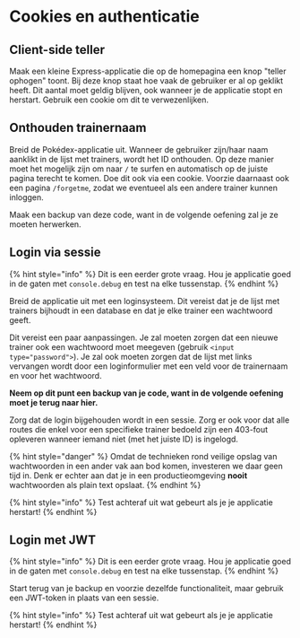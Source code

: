 # Cookies en authenticatie

## Client-side teller

Maak een kleine Express-applicatie die op de homepagina een knop "teller ophogen" toont. Bij deze knop staat hoe vaak de gebruiker er al op geklikt heeft. Dit aantal moet geldig blijven, ook wanneer je de applicatie stopt en herstart. Gebruik een cookie om dit te verwezenlijken.

## Onthouden trainernaam

Breid de Pokédex-applicatie uit. Wanneer de gebruiker zijn/haar naam aanklikt in de lijst met trainers, wordt het ID onthouden. Op deze manier moet het mogelijk zijn om naar `/` te surfen en automatisch op de juiste pagina terecht te komen. Doe dit ook via een cookie. Voorzie daarnaast ook een pagina `/forgetme`, zodat we eventueel als een andere trainer kunnen inloggen.

Maak een backup van deze code, want in de volgende oefening zal je ze moeten herwerken.

## Login via sessie

{% hint style="info" %}
Dit is een eerder grote vraag. Hou je applicatie goed in de gaten met `console.debug` en test na elke tussenstap.
{% endhint %}

Breid de applicatie uit met een loginsysteem. Dit vereist dat je de lijst met trainers bijhoudt in een database en dat je elke trainer een wachtwoord geeft.

Dit vereist een paar aanpassingen. Je zal moeten zorgen dat een nieuwe trainer ook een wachtwoord moet meegeven (gebruik `<input type="password">`). Je zal ook moeten zorgen dat de lijst met links vervangen wordt door een loginformulier met een veld voor de trainernaam en voor het wachtwoord.

**Neem op dit punt een backup van je code, want in de volgende oefening moet je terug naar hier.**

Zorg dat de login bijgehouden wordt in een sessie. Zorg er ook voor dat alle routes die enkel voor een specifieke trainer bedoeld zijn een 403-fout opleveren wanneer iemand niet (met het juiste ID) is ingelogd.

{% hint style="danger" %}
Omdat de technieken rond veilige opslag van wachtwoorden in een ander vak aan bod komen, investeren we daar geen tijd in. Denk er echter aan dat je in een productieomgeving **nooit** wachtwoorden als plain text opslaat.
{% endhint %}

{% hint style="info" %}
Test achteraf uit wat gebeurt als je je applicatie herstart!
{% endhint %}

## Login met JWT

{% hint style="info" %}
Dit is een eerder grote vraag. Hou je applicatie goed in de gaten met `console.debug` en test na elke tussenstap.
{% endhint %}

Start terug van je backup en voorzie dezelfde functionaliteit, maar gebruik een JWT-token in plaats van een sessie.

{% hint style="info" %}
Test achteraf uit wat gebeurt als je je applicatie herstart!
{% endhint %}
